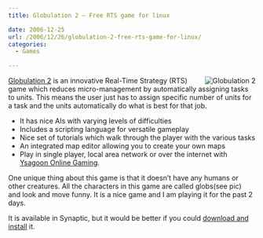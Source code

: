 ```yaml
---
title: Globulation 2 – Free RTS game for linux

date: 2006-12-25
url: /2006/12/26/globulation-2-free-rts-game-for-linux/
categories:
  - Games

---
```

<img align="right" alt="Globulation 2" id="image329" src="/uploads/2006/12/globulation_2.png" />[Globulation 2][1] is an innovative Real-Time Strategy (RTS) game which reduces micro-management by automatically assigning tasks to units. This means the user just has to assign specific number of units for a task and the units automatically do what is best for that job.

  * It has nice AIs with varying levels of difficulties
  * Includes a scripting language for versatile gameplay
  * Nice set of tutorials which walk through the player with the various tasks
  * An integrated map editor allowing you to create your own maps
  * Play in single player, local area network or over the internet with [Ysagoon Online Gaming][2].

One unique thing about this game is that it doesn&#8217;t have any humans or other creatures. All the characters in this game are called globs(see pic) and look and move funny. It is a nice game and I am playing it for the past 2 days.

It is available in Synaptic, but it would be better if you could [download and install][3] it.

 [1]: http://globulation2.org/wiki/Main_Page
 [2]: http://globulation2.org/wiki/YOG "YOG"
 [3]: http://globulation2.org/wiki/Download_and_Install